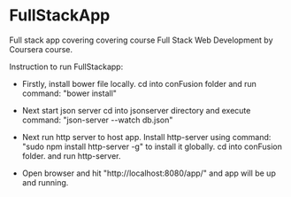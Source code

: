 # FullStackApp
Full stack app covering covering course Full Stack Web Development by Coursera course.

Instruction to run FullStackapp:

- Firstly, install bower file locally. cd into conFusion folder and run command: "bower install"

- Next start json server cd into jsonserver directory and execute command: "json-server --watch db.json"

- Next run http server to host app. Install http-server using command: "sudo npm install http-server -g" to install it globally.
 cd into conFusion folder. and run http-server.

 - Open browser and hit "http://localhost:8080/app/" and app will be up and running.